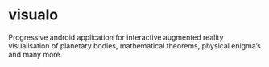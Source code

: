 # visualo

Progressive android application for interactive augmented reality visualisation of planetary bodies, mathematical theorems, physical enigma’s and many more.

